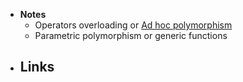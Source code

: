 - **Notes**
	- Operators overloading or [Ad hoc polymorphism](https://en.m.wikipedia.org/wiki/Ad_hoc_polymorphism)
	- Parametric polymorphism or generic functions
- **Links**
	- 